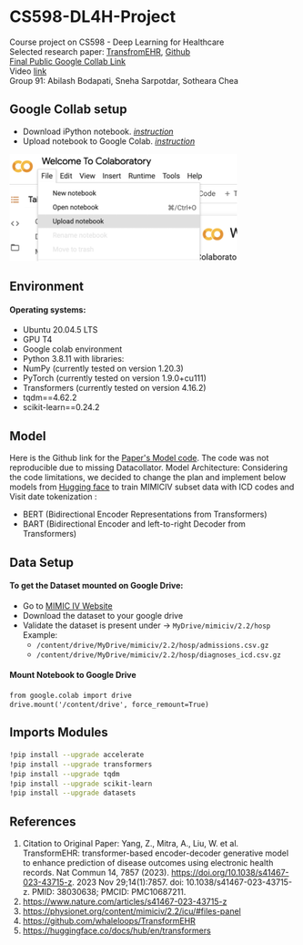# CS598-DL4H-Project
Course project on CS598 - Deep Learning for Healthcare  
Selected research paper: [TransfromEHR](https://www.nature.com/articles/s41467-023-43715-z), [Github](https://github.com/whaleloops/TransformEHR)   
[Final Public Google Collab Link](https://colab.research.google.com/drive/1tVXk4Zf_dxCQ6hm8SeSmYRtUY1DmcVT1)    
Video [link](https://mediaspace.illinois.edu/media/t/1_uw253fz6)  
Group 91: Abilash Bodapati, Sneha Sarpotdar, Sotheara Chea


## Google Collab setup
* Download iPython notebook. *[instruction](https://colab.research.google.com/github/quantumlib/Cirq/blob/master/docs/tutorials/google/colab.ipynb#scrollTo=6q5lpwgW5TrE)* 
* Upload notebook to Google Colab. *[instruction](https://colab.research.google.com/github/quantumlib/Cirq/blob/master/docs/tutorials/google/colab.ipynb#scrollTo=czt1fSEHooF9)*  
<img src="docs/image.png" width="400">


##  Environment
#### Operating systems:
* Ubuntu 20.04.5 LTS
* GPU T4
* Google colab environment
* Python 3.8.11 with libraries:
* NumPy (currently tested on version 1.20.3)
* PyTorch (currently tested on version 1.9.0+cu111)
* Transformers (currently tested on version 4.16.2)
* tqdm==4.62.2
* scikit-learn==0.24.2

 ## Model
Here is the Github link for the [Paper's Model code](https://github.com/whaleloops/TransformEHR/blob/main/icdmodelbart.py).  The code was not reproducible due to missing Datacollator. Model Architecture:   Considering the code limitations, we decided to change the plan and implement below models from [Hugging face](https://huggingface.co/docs/hub/en/transformers) to train MIMICIV subset data with ICD codes and Visit date tokenization :
* BERT (Bidirectional Encoder Representations from Transformers)
* BART (Bidirectional Encoder and left-to-right Decoder from Transformers)   

## Data Setup
#### To get the Dataset mounted on Google Drive:  

*  Go to [MIMIC IV Website](https://physionet.org/content/mimiciv/2.2)
*  Download the dataset to your google drive
*  Validate the dataset is present under -> `MyDrive/mimiciv/2.2/hosp`  
    Example:
    *   `/content/drive/MyDrive/mimiciv/2.2/hosp/admissions.csv.gz`
    *   `/content/drive/MyDrive/mimiciv/2.2/hosp/diagnoses_icd.csv.gz`

#### Mount Notebook to Google Drive
```
from google.colab import drive
drive.mount('/content/drive', force_remount=True)
````


## Imports Modules
```sh
!pip install --upgrade accelerate
!pip install --upgrade transformers
!pip install --upgrade tqdm
!pip install --upgrade scikit-learn
!pip install --upgrade datasets
```


## References
1.  Citation to Original Paper: Yang, Z., Mitra, A., Liu, W. et al. TransformEHR: transformer-based encoder-decoder generative model to enhance prediction of disease outcomes using electronic health records. Nat Commun 14, 7857 (2023). https://doi.org/10.1038/s41467-023-43715-z. 2023 Nov 29;14(1):7857. doi: 10.1038/s41467-023-43715-z. PMID: 38030638; PMCID: PMC10687211.
2.  https://www.nature.com/articles/s41467-023-43715-z
3.  https://physionet.org/content/mimiciv/2.2/icu/#files-panel
4.  https://github.com/whaleloops/TransformEHR
5.  https://huggingface.co/docs/hub/en/transformers
